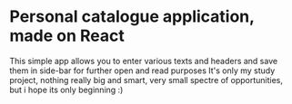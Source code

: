 # Personal catalogue application, made on React

This simple app allows you to enter various texts and headers and save them in side-bar for further open and read purposes
It's only my study project, nothing really big and smart, very small spectre of opportunities, but i hope its only beginning :)
